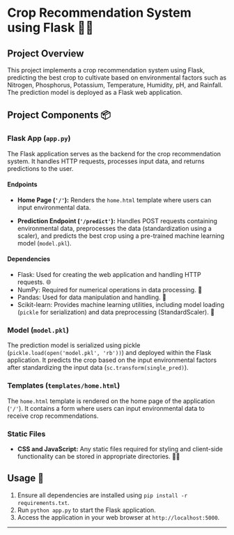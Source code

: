 # Crop Recommendation System using Flask 🌾🚀

## Project Overview

This project implements a crop recommendation system using Flask, predicting the best crop to cultivate based on environmental factors such as Nitrogen, Phosphorus, Potassium, Temperature, Humidity, pH, and Rainfall. The prediction model is deployed as a Flask web application.

## Project Components 📦

### Flask App (`app.py`)

The Flask application serves as the backend for the crop recommendation system. It handles HTTP requests, processes input data, and returns predictions to the user.

#### Endpoints

- **Home Page (`'/'`):** Renders the `home.html` template where users can input environmental data.
  
- **Prediction Endpoint (`'/predict'`):** Handles POST requests containing environmental data, preprocesses the data (standardization using a scaler), and predicts the best crop using a pre-trained machine learning model (`model.pkl`).

#### Dependencies

- Flask: Used for creating the web application and handling HTTP requests. 🌐
- NumPy: Required for numerical operations in data processing. 🧮
- Pandas: Used for data manipulation and handling. 🐼
- Scikit-learn: Provides machine learning utilities, including model loading (`pickle` for serialization) and data preprocessing (StandardScaler). 🤖

### Model (`model.pkl`)

The prediction model is serialized using pickle (`pickle.load(open('model.pkl', 'rb'))`) and deployed within the Flask application. It predicts the crop based on the input environmental factors after standardizing the input data (`sc.transform(single_pred)`).

### Templates (`templates/home.html`)

The `home.html` template is rendered on the home page of the application (`'/'`). It contains a form where users can input environmental data to receive crop recommendations.

### Static Files

- **CSS and JavaScript:** Any static files required for styling and client-side functionality can be stored in appropriate directories. 🎨📜

## Usage 🌱

1. Ensure all dependencies are installed using `pip install -r requirements.txt`.
2. Run `python app.py` to start the Flask application.
3. Access the application in your web browser at `http://localhost:5000`.

---


